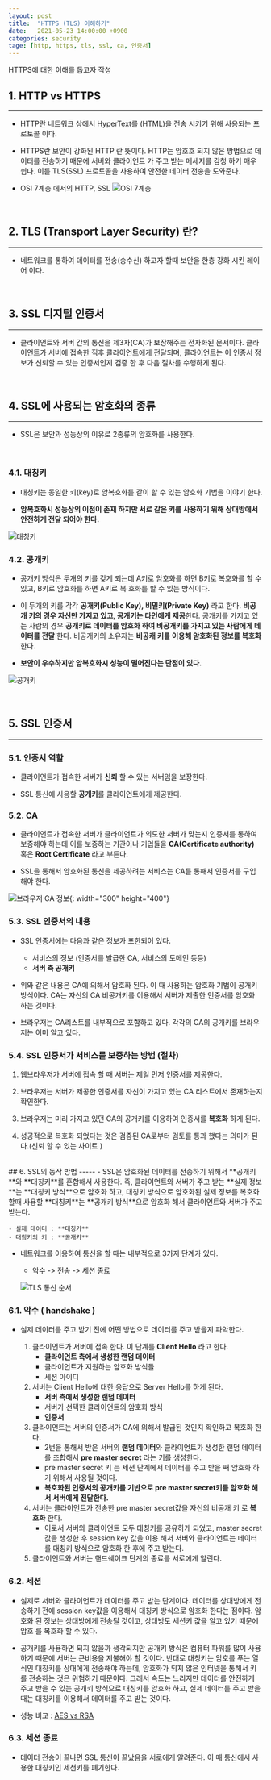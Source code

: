 ```yaml
---
layout: post
title:  "HTTPS (TLS) 이해하기"
date:   2021-05-23 14:00:00 +0900
categories: security
tage: [http, https, tls, ssl, ca, 인증서] 
---
```


HTTPS에 대한 이해를 돕고자 작성

## 1. HTTP vs HTTPS 
-----
- HTTP란 네트워크 상에서 HyperText를 (HTML)을 전송 시키기 위해 사용되는 프로토콜 이다.  

- HTTPS란 보안이 강화된 HTTP 란 뜻이다. HTTP는 암호호 되지 않은 방법으로 데이터를 전송하기 때문에 서버와 클라이언트
가 주고 받는 메세지를 감청 하기 매우 쉽다. 이를 TLS(SSL) 프로토콜을 사용하여 안전한 데이터 전송을 도와준다. 

- OSI 7계층 에서의  HTTP, SSL
![OSI 7계층](/assets/img/osi_7layer.png)

<br>

## 2. TLS (Transport Layer Security) 란?
----- 
- 네트워크를 통하여 데이터를 전송(송수신) 하고자 할때 보안을 한층 강화 시킨 레이어 이다.

<br>

## 3. SSL 디지털 인증서
-----
- 클라이언트와 서버 간의 통신을 제3자(CA)가 보장해주는 전자화된 문서이다. 클라이언트가 서버에 접속한 직후 클라이언트에게 
전달되며, 클라이언트는 이 인증서 정보가 신뢰할 수 있는 인증서인지 검증 한 후 다음 절차를 수행하게 된다.

<br>

## 4. SSL에 사용되는 암호화의 종류 
-----
- SSL은 보안과 성능상의 이유로 2종류의 암호화를 사용한다.  
<br>

### 4.1. 대칭키 
- 대칭키는 동일한 키(key)로 암복호화를 같이 할 수 있는 암호화 기법을 이야기 한다. 

- **암복호화시 성능상의 이점이 존재 하지만 서로 같은 키를 사용하기 위해 상대방에서 안전하게 전달 되어야 한다.**

![대칭키](/assets/img/crypto_symmetric_key.jpg)

### 4.2. 공개키 
- 공개키 방식은 두개의 키를 갖게 되는데 A키로 암호화를 하면 B키로 복호화를 할 수 있고, B키로 암호화를 하면 A키로 복
호화를 할 수 있는 방식이다.

- 이 두개의 키를 각각 **공개키(Public Key), 비밀키(Private Key)** 라고 한다. **비공개 키의 경우 자신만 가지고 있고,
공개키는 타인에게 제공**한다. 공개키를 가지고 있는 사람의 경우 **공개키로 데이터를 암호화 하여 비공개키를 가지고 있는 사람에게
데이터를 전달** 한다. 비공개키의 소유자는 **비공캐 키를 이용해 암호화된 정보를 복호화** 한다. 

- **보안이 우수하지만 암복호화시 성능이 떨어진다는 단점이 있다.** 

![공개키](/assets/img/crypto_symmetric_key.jpg)

<br>

## 5. SSL 인증서
-----
### 5.1. 인증서 역할 
  - 클라이언트가 접속한 서버가 **신뢰** 할 수 있는 서버임을 보장한다.
  
  - SSL 통신에 사용할 **공개키**를 클라이언트에게 제공한다.
  
### 5.2. CA 
  - 클라이언트가 접속한 서버가 클라이언트가 의도한 서버가 맞는지 인증서를 통하여 보증해야 하는데 이를 보증하는 기관이나
  기업들을 **CA(Certificate authority)** 혹은 **Root Certificate** 라고 부른다.
  
  - SSL을 통해서 암호화된 통신을 제공하려는 서비스는 CA를 통해서 인증서를 구입 해야 한다. 
  
  ![브라우저 CA 정보](/assets/img/browser_ca_example.png){: width="300" height="400"}
  
### 5.3. SSL 인증서의 내용
  - SSL 인증서에는 다음과 같은 정보가 포한되어 있다.
    - 서비스의 정보 (인증서를 발급한 CA, 서비스의 도메인 등등)
    - **서버 측 공개키**
    
  - 위와 같은 내용은 CA에 의해서 암호화 된다. 이 때 사용하는 암호화 기법이 공개키 방식이다. CA는 자신의 CA 비공개키를
  이용해서 서버가 제출한 인증서를 암호화 하는 것이다.
  
  - 브라우저는 CA리스트를 내부적으로 포함하고 있다. 각각의 CA의 공개키를 브라우저는 이미 알고 있다.
    

### 5.4. SSL 인증서가 서비스를 보증하는 방법 (절차)

 1. 웹브라우저가 서버에 접속 할 때 서버는 제일 먼저 인증서를 제공한다. 
 
 2. 브라우저는 서버가 제공한 인증서를 자신이 가지고 있는 CA 리스트에서 존재하는지 확인한다.
 
 3. 브라우저는 미리 가지고 있던 CA의 공개키를 이용하여 인증서를 **복호화** 하게 된다.
 
 4. 성공적으로 복호화 되었다는 것은 검증된 CA로부터 검토를 통과 했다는 의미가 된다.(신뢰 할 수 있는 사이트 )

<br>
## 6. SSL의 동작 방법 
-----
- SSL은 암호화된 데이터를 전송하기 위해서 **공개키**와 **대칭키**를 혼합해서 사용한다.  
즉, 클라이언트와 서버가 주고 받는 **실제 정보**는 **대칭키 방식**으로 암호화 하고, 대칭키 방식으로 암호화된 실제 정보를 복호화 할때 사용할 **대칭키**는 **공개키 방식**으로 암호화 해서 
클라이언트와 서버가 주고 받는다. 

    - 실제 데이터 : **대칭키**
    - 대칭키의 키 : **공개키** 
- 네트워크를 이용하여 통신을 할 때는 내부적으로 3가지 단계가 있다.
    - 악수 -> 전송 -> 세션 종료 

  ![TLS 통신 순서](/assets/img/tls_cm_order.png)
  

### 6.1. 악수 ( handshake ) 
- 실제 데이터를 주고 받기 전에 어떤 방법으로 데이터를 주고 받을지 파악한다. 

    1. 클라이언트가 서버에 접속 한다. 이 단계를 **Client Hello** 라고 한다. 
        - **클라이언트 측에서 생성한 랜덤 데이터**
        - 클라이언트가 지원하는 암호화 방식들 
        - 세션 아이디 
    2. 서버는 Client Hello에 대한 응답으로 Server Hello를 하게 된다.
        - **서버 측에서 생성한 랜덤 데이터**
        - 서버가 선택한 클라이언트의 암호화 방식
        - **인증서** 
    3. 클라이언트는 서버의 인증서가 CA에 의해서 발급된 것인지 확인하고 복호화 한다. 
        - 2번을 통해서 받은 서버의 **랜덤 데이터**와 클라이언트가 생성한 랜덤 데이터를 조합해서 **pre master secret** 라는 키를 생성한다.
        - pre master secret 키 는 세션 단계에서 데이터를 주고 받을 쌔 암호화 하기 위해서 사용될 것이다. 
        - **복호화된 인증서의 공개키를 기반으로 pre master secret키를 암호화 해서 서버에게 전달한다.**
    4. 서버는 클라이언트가 전송한 pre master secret값을 자신의 비공개 키 로 **복호화** 한다. 
        - 이로서 서버와 클라이언트 모두 대칭키를 공유하게 되었고, master secret 값을 생성한 후 session key 값을 
        이용 해서 서버와 클라이언트는 데이터를 대칭키 방식으로 암호화 한 후에 주고 받는다. 
    5. 클라이언트와 서버는 핸드쉐이크 단계의 종료를 서로에게 알린다.

### 6.2. 세션 
- 실제로 서버와 클라이언트가 데이터를 주고 받는 단계이다. 데이터를 상대방에게 전송하기 전에 session key값을 이용해서
대칭키 방식으로 암호화 한다는 점이다. 암호화 된 정보는 상대방에게 전송될 것이고, 상대방도 세션키 값을 알고 있기 때문에 암호
를 복호화 할 수 있다.

- 공개키를 사용하면 되지 않을까 생각되지만 공개키 방식은 컴퓨터 파워를 많이 사용하기 때문에 서버는 큰비용을 지불해야 할 것이다.
반대로 대칭키는 암호를 푸는 열쇠인 대칭키를 상대에게 전송해야 하는데, 암호화가 되지 않은 인터넷을 통해서 키를 전송하는 것은 위험하기 때문이다.
그래서 속도는 느리지만 데이터를 안전하게 주고 받을 수 있는 공개키 방식으로 대칭키를 암호화 하고, 실제 데이터를 주고 받을 때는 대칭키를 
이용해서 데이터를 주고 받는 것이다.
- 성능 비교 : [AES vs RSA](https://github.com/okm1208/go-test-lab/blob/main/crypto/aes_rsa_benchmark_test.go)

### 6.3. 세션 종료
- 데이터 전송이 끝나면 SSL 통신이 끝났음을 서로에게 알려준다. 이 때 통신에서 사용한 대칭키인 세션키를 폐기한다.
